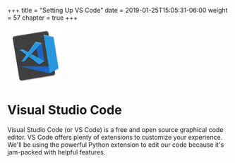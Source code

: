 +++
title = "Setting Up VS Code"
date = 2019-01-25T15:05:31-06:00
weight = 57
chapter = true
+++

![Command Palette](/01-introduction/02-requirements/05-vs-code/images/vs-code-logo.png?width=5pc "The VS Code Command Palette")

# Visual Studio Code

Visual Studio Code (or VS Code) is a free and open source graphical code editor. VS Code offers plenty of extensions to customize your experience. We'll be using the powerful Python extension to edit our code because it's jam-packed with helpful features.